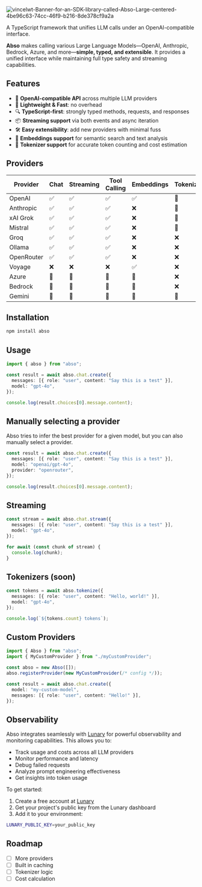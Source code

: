 <img src="https://i.ibb.co/d4wWFcr4/vincelwt-Banner-for-an-SDK-library-called-Abso-Large-centered-4be96c63-74cc-46f9-b216-8de378cf9a2a.png" alt="vincelwt-Banner-for-an-SDK-library-called-Abso-Large-centered-4be96c63-74cc-46f9-b216-8de378cf9a2a" border="0">

A TypeScript framework that unifies LLM calls under an OpenAI-compatible interface.

**Abso** makes calling various Large Language Models—OpenAI, Anthropic, Bedrock, Azure, and more—**simple, typed, and extensible**. It provides a unified interface while maintaining full type safety and streaming capabilities.

## Features

- 🔁 **OpenAI-compatible API** across multiple LLM providers
- 🚀 **Lightweight & Fast**: no overhead
- 🔍 **TypeScript-first**: strongly typed methods, requests, and responses
- 📦 **Streaming support** via both events and async iteration
- 🛠️ **Easy extensibility**: add new providers with minimal fuss
- 🧮 **Embeddings support** for semantic search and text analysis
- 🔢 **Tokenizer support** for accurate token counting and cost estimation

## Providers

| Provider   | Chat | Streaming | Tool Calling | Embeddings | Tokenizer | Cost Calculation |
| ---------- | ---- | --------- | ------------ | ---------- | --------- | ---------------- |
| OpenAI     | ✅   | ✅        | ✅           | ✅         | 🚧        | 🚧               |
| Anthropic  | ✅   | ✅        | ✅           | ❌         | 🚧        | 🚧               |
| xAI Grok   | ✅   | ✅        | ✅           | ❌         | 🚧        | 🚧               |
| Mistral    | ✅   | ✅        | ✅           | ❌         | 🚧        | 🚧               |
| Groq       | ✅   | ✅        | ✅           | ❌         | ❌        | 🚧               |
| Ollama     | ✅   | ✅        | ✅           | ❌         | ❌        | 🚧               |
| OpenRouter | ✅   | ✅        | ✅           | ❌         | ❌        | 🚧               |
| Voyage     | ❌   | ❌        | ❌           | ✅         | ❌        | ❌               |
| Azure      | 🚧   | 🚧        | 🚧           | 🚧         | ❌        | 🚧               |
| Bedrock    | 🚧   | 🚧        | 🚧           | 🚧         | ❌        | 🚧               |
| Gemini     | 🚧   | 🚧        | 🚧           | 🚧         | 🚧        | 🚧               |

## Installation

```bash
npm install abso
```

## Usage

```ts
import { abso } from "abso";

const result = await abso.chat.create({
  messages: [{ role: "user", content: "Say this is a test" }],
  model: "gpt-4o",
});

console.log(result.choices[0].message.content);
```

## Manually selecting a provider

Abso tries to infer the best provider for a given model, but you can also manually select a provider.

```ts
const result = await abso.chat.create({
  messages: [{ role: "user", content: "Say this is a test" }],
  model: "openai/gpt-4o",
  provider: "openrouter",
});

console.log(result.choices[0].message.content);
```

## Streaming

```ts
const stream = await abso.chat.stream({
  messages: [{ role: "user", content: "Say this is a test" }],
  model: "gpt-4o",
});

for await (const chunk of stream) {
  console.log(chunk);
}
```

## Tokenizers (soon)

```ts
const tokens = await abso.tokenize({
  messages: [{ role: "user", content: "Hello, world!" }],
  model: "gpt-4o",
});

console.log(`${tokens.count} tokens`);
```

## Custom Providers

```ts
import { Abso } from "abso";
import { MyCustomProvider } from "./myCustomProvider";

const abso = new Abso([]);
abso.registerProvider(new MyCustomProvider(/* config */));

const result = await abso.chat.create({
  model: "my-custom-model",
  messages: [{ role: "user", content: "Hello!" }],
});
```

## Observability

Abso integrates seamlessly with [Lunary](https://lunary.ai) for powerful observability and monitoring capabilities. This allows you to:

- Track usage and costs across all LLM providers
- Monitor performance and latency
- Debug failed requests
- Analyze prompt engineering effectiveness
- Get insights into token usage

To get started:

1. Create a free account at [Lunary](https://lunary.ai)
2. Get your project's public key from the Lunary dashboard
3. Add it to your environment:

```bash
LUNARY_PUBLIC_KEY=your_public_key
```

## Roadmap

- [ ] More providers
- [ ] Built in caching
- [ ] Tokenizer logic
- [ ] Cost calculation
